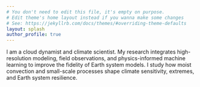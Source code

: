 ```yaml
---
# You don't need to edit this file, it's empty on purpose.
# Edit theme's home layout instead if you wanna make some changes
# See: https://jekyllrb.com/docs/themes/#overriding-theme-defaults
layout: splash
author_profile: true
---
```


I am a cloud dynamist and climate scientist. My research integrates high-resolution modeling, field observations, and physics-informed machine learning to improve the fidelity of Earth system models. I study how moist convection and small-scale processes shape climate sensitivity, extremes, and Earth system resilience.
